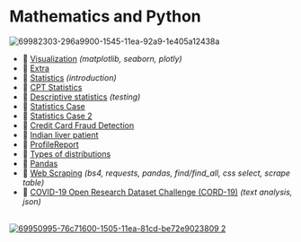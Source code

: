 # Mathematics and Python

![69982303-296a9900-1545-11ea-92a9-1e405a12438a](https://user-images.githubusercontent.com/43387913/71183623-5dee8c80-2289-11ea-8815-aa38e9bcf2e3.png)

* 📗 [Visualization](https://github.com/Alex110117/math_stat/blob/master/Lectures%20notebooks/(Lectures%20notebooks)%20netology%20Mathematics%20and%20Python/8.%20Python_visualization/PYDA-viz.ipynb) _(matplotlib, seaborn, plotly)_
* 📗 [Extra](https://github.com/Alex110117/math_stat/blob/master/Lectures%20notebooks/(Lectures%20notebooks)%20netology%20Mathematics%20and%20Python/10.%20Python_extra/PYDA-extra.ipynb)
* 📗 [Statistics](https://github.com/Alex110117/math_stat/blob/master/Lectures%20notebooks/(Lectures%20notebooks)%20netology%20Mathematics%20and%20Python/11.%20Python_Basics%20of%20descriptive%20statistics/lecture_1.ipynb) _(introduction)_
* 📗 [CPT Statistics](https://github.com/Alex110117/math_stat/blob/master/Lectures%20notebooks/(Lectures%20notebooks)%20netology%20Mathematics%20and%20Python/12.%20Python_CPT_stat/lecture_2.ipynb)
* 📗 [Descriptive statistics](https://github.com/Alex110117/math_stat/blob/master/Lectures%20notebooks/(Lectures%20notebooks)%20netology%20Mathematics%20and%20Python/13.%20Python_CPT_test_stat/lecture_3.ipynb) _(testing)_
* 📗 [Statistics Сase](https://github.com/Alex110117/math_stat/blob/master/Lectures%20notebooks/(Lectures%20notebooks)%20netology%20Mathematics%20and%20Python/15.%20Py_stat_c1/lecture_4.ipynb)
* 📗 [Statistics Сase 2](https://github.com/Alex110117/math_stat/blob/master/Lectures%20notebooks/(Lectures%20notebooks)%20netology%20Mathematics%20and%20Python/16.%20Py_stat_c2/lecture_5_1.ipynb)
* 📙 [Credit Card Fraud Detection](https://github.com/Alex110117/math_stat/blob/master/Homework%20notebooks/(HW%20notebooks)%20netology%20Mathematics%20and%20Python/15.%20dz_12%20(A.Sib).ipynb)
* 📙 [Indian liver patient](https://github.com/Alex110117/math_stat/blob/master/Homework%20notebooks/(HW%20notebooks)%20netology%20Mathematics%20and%20Python/13.%20dz_11%20(A.Sib).ipynb)
* 📙 [ProfileReport](https://github.com/Alex110117/math_stat/blob/master/Homework%20notebooks/(HW%20notebooks)%20netology%20Mathematics%20and%20Python/14.%20labs2_pyda.ipynb)
* 📙 [Types of distributions](https://github.com/Alex110117/math_stat/blob/master/Homework%20notebooks/(HW%20notebooks)%20netology%20Mathematics%20and%20Python/12.%20dz10%20(A.Sib).ipynb)
* 📙 [Pandas](https://github.com/Alex110117/math_stat/blob/master/Homework%20notebooks/(HW%20notebooks)%20netology%20Mathematics%20and%20Python/6.%20dz6%20(A.Sib).ipynb)
* 📙 [Web Scraping](https://github.com/sibalex/math_stat/blob/master/notebooks/WebScraping.ipynb) _(bs4, requests, pandas, find/find_all, css select, scrape table)_
* 📙 [COVID-19 Open Research Dataset Challenge (CORD-19)](https://github.com/sibalex/math_stat/blob/master/notebooks/corona.ipynb) _(text analysis, json)_
<br></br>

[![69950995-76c71600-1505-11ea-81cd-be72e9023809 2](https://user-images.githubusercontent.com/43387913/69954671-e5f43880-150c-11ea-8b26-2dcd8f26e731.png)](https://nbviewer.jupyter.org)

